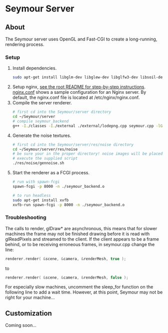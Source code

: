# Seymour Server

## About

The Seymour server uses OpenGL and Fast-CGI to create a long-running, rendering process.

### Setup

1. Install dependencies.
    ```sh
    sudo apt-get install libglm-dev libglew-dev libglfw3-dev libsoil-dev libjpeg-dev libfcgi-dev spawn-fcgi nginx xvfb g++ libassimp-dev openssl libssl-dev imagemagick
    ```
1. Setup nginx, [see the root README for step-by-step instructions](../README.md). [nginx.conf](./nginx.conf) shows a sample configuration for an Nginx server. By default, the nginx.conf file is located at /etc/nginx/nginx.conf.
1. Compile the server renderer.
    ```sh
    # first cd into the Seymour/server directory
    cd ~/Seymour/server
    # compile seymour_backend 
    g++ -I./classes -I./external ./external/lodepng.cpp seymour.cpp -lGL -lGLEW -lglfw -lSOIL -lassimp -ljpeg -lfcgi++ -lfcgi -lssl -lcrypto -o seymour_backend.o
    ```
1. Generate the noise textures.
    ```sh
    # first cd into the Seymour/server/res/noise directory
    cd ~/Seymour/server/res/noise
    # be sure your in the proper directory! noise images will be placed in current directory
    # execute the supplied script
    ./res/noise/gennoise.sh
    ```
1. Start the renderer as a FCGI process.
    ```sh
    # run with spawn-fcgi
    spawn-fcgi -p 8000 -n ./seymour_backend.o

    # to run headless
    sudo apt-get install xvfb
    xvfb-run spawn-fcgi -p 8000 -n ./seymour_backend.o
    ```

### Troubleshooting

The calls to render, glDraw* are asynchronous, this means that for slower machines the frame may not be finished drawing before it is read with glReadPixels and streamed to the client. If the client appears to be a frame behind, or to be receiving erroneous frames, in seymour.cpp change the line:

```c++
renderer.render( &scene, &camera, &renderMesh, true );
```

to

```c++
renderer.render( &scene, &camera, &renderMesh, false );
```

For especially slow machines, uncomment the sleep_for function on the following line to add a wait time. However, at this point, Seymour may not be right for your machine...


## Customization

Coming soon...
